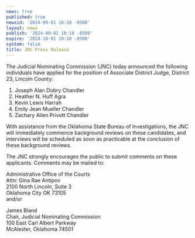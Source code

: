 ```yaml
---
news: true
published: true
newsid: '2024-09-01 10:18 -0500'
layout: news
publish: '2024-09-01 10:18 -0500'
expire: '2024-10-01 10:18 -0500'
system: false
title: JNC Press Release
---
```

The Judicial Nominating Commission (JNC) today announced the following individuals have applied for
the position of Associate District Judge, District 23, Lincoln County:

1. Joseph Alan Dobry Chandler
2. Heather N. Huff Agra
3. Kevin Lewis Harrah
4. Emily Jean Mueller Chandler
5. Zachary Allen Privott Chandler

With assistance from the Oklahoma State Bureau of Investigations, the JNC will immediately commence
background reviews on these candidates, and interviews will be scheduled as soon as practicable at the
conclusion of these background reviews.

The JNC strongly encourages the public to submit comments on these applicants. Comments may be
mailed to:

Administrative Office of the Courts  
Attn: Gina Rae Antipov  
2100 North Lincoln, Suite 3  
Oklahoma City OK 73105   
and/or

James Bland   
Chair, Judicial Nominating Commission  
100 East Carl Albert Parkway  
McAlester, Oklahoma 74501
